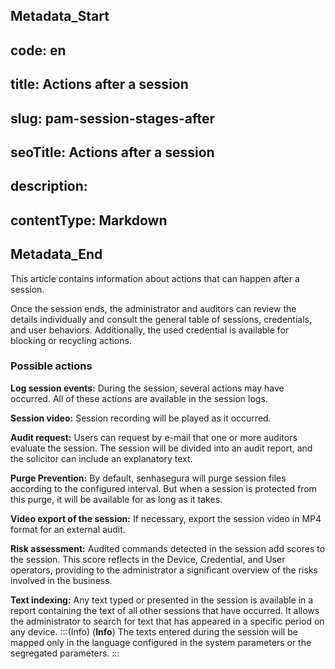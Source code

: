 ## Metadata_Start 
## code: en
## title: Actions after a session 
## slug: pam-session-stages-after 
## seoTitle: Actions after a session 
## description:  
## contentType: Markdown 
## Metadata_End
This article contains information about actions that can happen after a session.

Once the session ends, the administrator and auditors can review the details individually and consult the general table of sessions, credentials, and user behaviors. Additionally, the used credential is available for blocking or recycling actions.

### Possible actions
**Log session events:** During the session, several actions may have occurred. All of these actions are available in the session logs.

**Session video:** Session recording will be played as it occurred.

**Audit request:** Users can request by e-mail that one or more auditors evaluate the session. The session will be divided into an audit report, and the solicitor can include an explanatory text.

**Purge Prevention:** By default, senhasegura will purge session files according to the configured interval. But when a session is protected from this purge, it will be available for as long as it takes.

**Video export of the session:** If necessary, export the session video in MP4 format for an external audit.

**Risk assessment:** Audited commands detected in the session add scores to the session. This score reflects in the Device, Credential, and User operators, providing to the administrator a significant overview of the risks involved in the business.

**Text indexing:** Any text typed or presented in the session is available in a report containing the text of all other sessions that have occurred. It allows the administrator to search for text that has appeared in a specific period on any device.
:::(Info) (**Info**)
The texts entered during the session will be mapped only in the language configured in the system parameters or the segregated parameters.
:::

 
